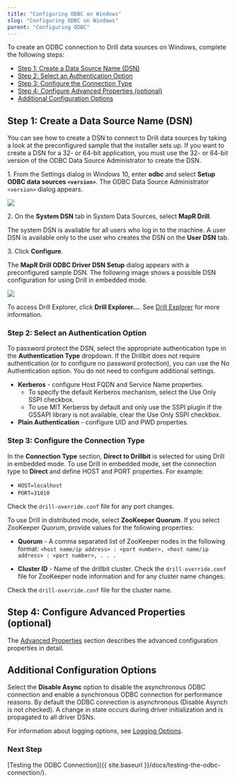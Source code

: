 ```yaml
---
title: "Configuring ODBC on Windows"
slug: "Configuring ODBC on Windows"
parent: "Configuring ODBC"
---
```

To create an ODBC connection to Drill data sources on Windows, complete the following steps:

  * [Step 1: Create a Data Source Name (DSN)]({{site.baseurl}}/docs/configuring-odbc-on-windows/#step-1:-create-a-data-source-name-(dsn))
  * [Step 2: Select an Authentication Option]({{site.baseurl}}/docs/configuring-odbc-on-windows/#step-2:-select-an-authentication-option)  
  * [Step 3: Configure the Connection Type]({{site.baseurl}}/docs/configuring-odbc-on-windows/#step-3:-configure-the-connection-type)  
  * [Step 4: Configure Advanced Properties (optional)]({{site.baseurl}}/docs/configuring-odbc-on-windows/#step-4:-configure-advanced-properties-(optional))  
  * [Additional Configuration Options]({{site.baseurl}}/docs/configuring-odbc-on-windows/#additional-configuration-options)

## Step 1: Create a Data Source Name (DSN) 

You can see how to create a DSN to connect to Drill data sources by taking a look at the preconfigured sample that the installer sets up. If you want to create a DSN for a 32- or 64-bit application, you must use the 32- or 64-bit
version of the ODBC Data Source Administrator to create the DSN.

1\. From the Settings dialog in Windows 10, enter **odbc** and select **Setup ODBC data sources `<version>`**. The ODBC Data Source Administrator `<version>` dialog appears.   

![](http://i.imgur.com/uK42pUe.png)



2\. On the **System DSN** tab in System Data Sources, select **MapR Drill**.  

   The system DSN is available for all users who log in to the machine. A user DSN is available only to the user who creates the DSN on the **User DSN** tab. 
 
3\. Click **Configure**.  
  
   The **MapR Drill ODBC Driver DSN Setup** dialog appears with a preconfigured sample DSN. The following image shows a possible DSN configuration for using Drill in embedded mode.  


![](http://i.imgur.com/f9Avhcz.png) 

   To access Drill Explorer, click **Drill Explorer...**. See [Drill Explorer]({{site.baseurl}}/docs/drill-explorer-introduction/) for more information.
   
### Step 2: Select an Authentication Option
To password protect the DSN, select the appropriate authentication type in the **Authentication Type** dropdown.  If the Drillbit does not require authentication (or to configure no password protection), you can use the No Authentication option. You do not need to configure additional settings.

* **Kerberos** - configure Host FQDN and Service Name properties.
	* To specify the default Kerberos mechanism, select the Use Only SSPI checkbox.
	* To use MIT Kerberos by default and only use the SSPI plugin if the GSSAPI library is not available, clear the Use Only SSPI checkbox.
* **Plain Authentication** - configure UID and PWD properties. 

### Step 3: Configure the Connection Type
In the **Connection Type** section, **Direct to Drillbit** is selected for using Drill in embedded mode. To use Drill in embedded mode, set the connection type to **Direct** and define HOST and PORT properties. For example:

* `HOST=localhost`  
* `PORT=31010`

Check the `drill-override.conf` file for any port changes. 

To use Drill in distributed mode, select **ZooKeeper Quorum**. If you select ZooKeeper Quorum, provide values for the following properties:

* **Quorum** - 
  A comma separated list of ZooKeeper nodes in the following format:
  `<host name/ip address> : <port number>, <host name/ip address> : <port number>, . . .`

* **Cluster ID** - 
  Name of the drillbit cluster. Check the `drill-override.conf` file for ZooKeeper node information and for any cluster name changes.

 Check the `drill-override.conf` file for the cluster name.  

## Step 4: Configure Advanced Properties (optional)


The [Advanced Properties]({{site.baseurl}}/docs/odbc-configuration-reference/) section describes the advanced configuration properties in detail.  

## Additional Configuration Options

Select the **Disable Async** option to disable the asynchronous ODBC connection and enable a synchronous ODBC connection for performance reasons. By default the ODBC connection is asynchronous (Disable Asynch is not checked). A change in state occurs during driver initialization and is propagated to all driver DSNs.

For information about logging options, see [Logging Options]({{site.baseurl}}/docs/odbc-configuration-reference/#logging-options).

### Next Step

[Testing the ODBC Connection]({{ site.baseurl }}/docs/testing-the-odbc-connection/).
